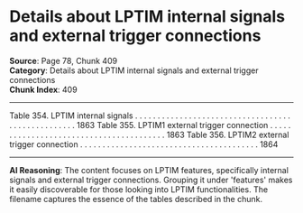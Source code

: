 # Details about LPTIM internal signals and external trigger connections

**Source**: Page 78, Chunk 409  
**Category**: Details about LPTIM internal signals and external trigger connections  
**Chunk Index**: 409

---

Table 354. LPTIM internal signals . . . . . . . . . . . . . . . . . . . . . . . . . . . . . . . . . . . . . . . . . . . . . . . . . . 1863
Table 355. LPTIM1 external trigger connection . . . . . . . . . . . . . . . . . . . . . . . . . . . . . . . . . . . . . . . . 1863
Table 356. LPTIM2 external trigger connection . . . . . . . . . . . . . . . . . . . . . . . . . . . . . . . . . . . . . . . . 1864

---

**AI Reasoning**: The content focuses on LPTIM features, specifically internal signals and external trigger connections. Grouping it under 'features' makes it easily discoverable for those looking into LPTIM functionalities. The filename captures the essence of the tables described in the chunk.

